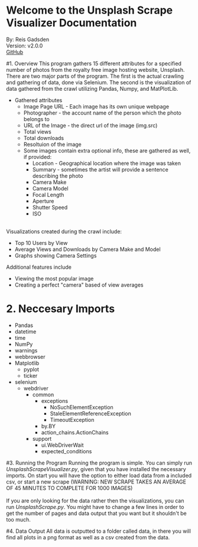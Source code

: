# Welcome to the Unsplash Scrape Visualizer Documentation

By: Reis Gadsden\
Version: v2.0.0\
<a href="https://github.com/reismgadsden/UnsplashScrape">GitHub</a>

#1. Overview
This program gathers 15 different attributes for a specified number of photos from the royalty free image hosting website, Unsplash. There are two major parts of the program. The first is the actual crawling and gathering of data, done via Selenium. The second is the visualization of data gathered from the crawl utilizing Pandas, Numpy, and MatPlotLib.
* Gathered attributes
  * Image Page URL - Each image has its own unique webpage
  * Photographer - the account name of the person which the photo belongs to
  * URL of the Image - the direct url of the image (img.src)
  * Total views
  * Total downloads
  * Resoltuion of the image
  * Some images contain extra optional info, these are gathered as well, if provided:
    * Location - Geographical location where the image was taken
    * Summary - sometimes the artist will provide a sentence describing the photo
    * Camera Make
    * Camera Model
    * Focal Length
    * Aperture
    * Shutter Speed
    * ISO
    
<br/>
Visualizations created during the crawl include:
<ul>
<li>Top 10 Users by View</li>
<li>Average Views and Downloads by Camera Make and Model</li>
<li>Graphs showing Camera Settings</li>
</ul>
Additional features include
<ul>
<li>Viewing the most popular image</li>
<li>Creating a perfect "camera" based of view averages</li>
</ul>
   
# 2. Neccesary Imports
* Pandas
* datetime
* time
* NumPy
* warnings
* webbrowser
* Matplotlib
    * pyplot
    * ticker
* selenium
  * webdriver
    * common
      * exceptions
        * NoSuchElementException
        * StaleElementReferenceException
        * TimeoutException
      * by.BY
      * action_chains.ActionChains
    * support
      * ui.WebDriverWait
      * expected_conditions
      
#3. Running the Program
Running the program is simple. You can simply run <i>UnsplashScrapeVisualizer.py</i>, given that you have installed the necessary imports. On start you will have the option to either load data from a included csv, or start a new scrape (WARNING: NEW SCRAPE TAKES AN AVERAGE OF 45 MINUTES TO COMPLETE FOR 1000 IMAGES)
<br/>
<br/>
If you are only looking for the data rather then the visualizations, you can run <i>UnsplashScrape.py</i>. You might have to change a few lines in order to get the number of pages and data output that you want but it shouldn't be too much.

#4. Data Output
All data is outputted to a folder called data, in there you will find all plots in a png format as well as a csv created from the data.
